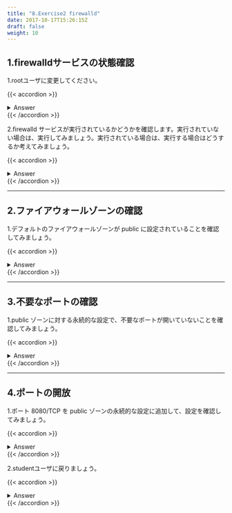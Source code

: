 ```yaml
---
title: "8.Exercise2 firewalld"
date: 2017-10-17T15:26:15Z
draft: false
weight: 10
---
```


## 1.firewalldサービスの状態確認

1.rootユーザに変更してください。

{{< accordion >}}
<details style="margin-top: 10px;">
<summary>Answer</summary>
<div>
<pre>
$ su -
パスワード:tokyoec
#
</pre>
</div>
</details>
{{< /accordion >}}

2.firewalld サービスが実行されているかどうかを確認します。実行されていない場合は、実行してみましょう。実行されている場合は、実行する場合はどうするか考えてみましょう。

{{< accordion >}}
<details style="margin-top: 10px;">
<summary>Answer</summary>
<div>
<pre>
# systemctl status firewalld
● firewalld.service - firewalld - dynamic firewall daemon
   Loaded: loaded (/usr/lib/systemd/system/firewalld.service; enabled; vendor preset: enabled)
   Active: active (running) since Thu 2020-02-06 20:37:53 EST; 1h 34min ago
     Docs: man:firewalld(1)
 Main PID: 1019 (firewalld)
    Tasks: 3 (limit: 23983)
   Memory: 34.7M
   CGroup: /system.slice/firewalld.service
           mq1019 /usr/libexec/platform-python -s /usr/sbin/firewalld --nofork --nopid

 2月 06 21:38:50 localhost.localdomain firewalld[1019]: WARNING: COMMAND_FAILED: '/usr/sbin/iptables -w10 -w --table filter --delete FORWARD --destination 1>
 2月 06 21:38:50 localhost.localdomain firewalld[1019]: WARNING: COMMAND_FAILED: '/usr/sbin/iptables -w10 -w --table filter --delete FORWARD --source 192.16>
 2月 06 21:38:50 localhost.localdomain firewalld[1019]: WARNING: COMMAND_FAILED: '/usr/sbin/iptables -w10 -w --table filter --delete FORWARD --in-interface >
 2月 06 21:38:50 localhost.localdomain firewalld[1019]: WARNING: COMMAND_FAILED: '/usr/sbin/iptables -w10 -w --table filter --delete FORWARD --out-interface>
 2月 06 21:38:50 localhost.localdomain firewalld[1019]: WARNING: COMMAND_FAILED: '/usr/sbin/iptables -w10 -w --table filter --delete FORWARD --in-interface >
 2月 06 21:38:50 localhost.localdomain firewalld[1019]: WARNING: COMMAND_FAILED: '/usr/sbin/iptables -w10 -w --table filter --delete INPUT --in-interface vi>
 2月 06 21:38:50 localhost.localdomain firewalld[1019]: WARNING: COMMAND_FAILED: '/usr/sbin/iptables -w10 -w --table filter --delete INPUT --in-interface vi>
 2月 06 21:38:50 localhost.localdomain firewalld[1019]: WARNING: COMMAND_FAILED: '/usr/sbin/iptables -w10 -w --table filter --delete OUTPUT --out-interface >
 2月 06 21:38:50 localhost.localdomain firewalld[1019]: WARNING: COMMAND_FAILED: '/usr/sbin/iptables -w10 -w --table filter --delete INPUT --in-interface vi>
 2月 06 21:38:50 localhost.localdomain firewalld[1019]: WARNING: COMMAND_FAILED: '/usr/sbin/iptables -w10 -w --table filter --delete INPUT --in-interface vi
<font color="Red">//[q]キーを入力して終了</font>
</pre>
</div>
</details>
{{< /accordion >}}

***

## 2.ファイアウォールゾーンの確認

1.デフォルトのファイアウォールゾーンが public に設定されていることを確認してみましょう。

{{< accordion >}}
<details style="margin-top: 10px;">
<summary>Answer</summary>
<div>
<pre>
# firewall-cmd --get-default-zone
public
</pre>
</div>
</details>
{{< /accordion >}}

***

## 3.不要なポートの確認

1.public ゾーンに対する永続的な設定で、不要なポートが開いていないことを確認してみましょう。

{{< accordion >}}
<details style="margin-top: 10px;">
<summary>Answer</summary>
<div>
<pre>
# firewall-cmd --permanent --zone=public --list-all
public
  target: default
  icmp-block-inversion: no
  interfaces:
  sources:
  services: cockpit dhcpv6-client dns http https ssh
  ports:
  protocols:
  masquerade: no
  forward-ports:
  source-ports:
  icmp-blocks:
  rich rules:
</pre>
</div>
</details>
{{< /accordion >}}

***

## 4.ポートの開放

1.ポート 8080/TCP を public ゾーンの永続的な設定に追加して、設定を確認してみましょう。

{{< accordion >}}
<details style="margin-top: 10px;">
<summary>Answer</summary>
<div>
<pre>
# firewall-cmd --permanent --zone=public --add-port 8080/tcp
success
</pre>

<pre>
# firewall-cmd --permanent --zone=public --list-all
public
  target: default
  icmp-block-inversion: no
  interfaces:
  sources:
  services: cockpit dhcpv6-client dns http https ssh
  ports: 8080/tcp
  protocols:
  masquerade: no
  forward-ports:
  source-ports:
  icmp-blocks:
  rich rules:
</pre>
</div>
</details>
{{< /accordion >}}

2.studentユーザに戻りましょう。

{{< accordion >}}
<details style="margin-top: 10px;">
<summary>Answer</summary>
<div>
<pre>
# exit
ログアウト
$
</pre>
</div>
</details>
{{< /accordion >}}
